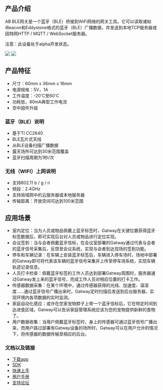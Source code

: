 ## 产品介绍

AB BLE网关是一个蓝牙（BLE）桥接到WiFi网络的网关工具。它可以读取诸如iBeacon和Eddystone格式的蓝牙（BLE）广播数据，并发送到本地TCP服务器或因特网HTTP
/ MQTT / WebSocket服务器。

注意：此设备处于alpha开发状态。

<img src="http://i1.aprbrother.com/gw_1.jpg-320.jpg">
<img src="http://i1.aprbrother.com/gw_2.jpg-320.jpg">

## 产品特征

  - 尺寸：60mm x 36mm x 16mm
  - 电源规格：5V，1A
  - 工作温度：-20'C至60'C
  - 功耗低，80mA典型工作电流
  - 空中固件升级

### 蓝牙（BLE）说明

  - 基于TI CC2640
  - BLE瓦片式天线
  - 从BLE设备扫描广播数据
  - 露天场所可达到30米范围覆盖
  - 蓝牙扫描周期为1秒/次

### 无线（WIFI）上网说明

  - 支持802.11 b / g /
    n
  - 频段：2.4GHz
  - 支持局域网中的云服务器或本地服务器
  - 传输距离：开放空间可达到100米范围

## 应用场景

  - 室内定位：当为人员或物品佩戴上蓝牙标签时，Gatway在关键位置获得蓝牙标签数据后，即可实现后台对人员或物品进行定位实现。
  - 会议签到：当与会者佩戴蓝牙信标，在会议室部署的Gatway通过代表与会者的蓝牙信号采集后，反馈至会议系统，实现与会者到达现场的签到功能。
  - 停车和车辆记录：在车辆上安装蓝牙标签后，车辆进入停车场时，场地中部署的Gatway即可将代表该车辆的蓝牙信号采集并上传至停车场系统，实现车辆轨迹记录信息。
  - 人员打卡检查：佩戴蓝牙标签的工作人员达到部署Gatway周围时，服务器通过Gatway发上来的蓝牙信号，完成工作人员对相应位置的打卡工作。
  - 传感器数据采集：在某个环境中，通过传感器获得的光线、加速度、温湿度……通过蓝牙信号广播出来时，Gatway定时扫描后发送到后台服务器，实现环境内各项数据的实时监测。
  - 家庭自动化感应：或许在您家宠物脖子上带一个蓝牙信标后，它在特定时间到达进食区域，Gatway可以告诉家庭管理系统应该为您的宠物提供新鲜的食物了。
  - 用户数据收集：当用户佩戴蓝牙标签时，身上的传感器可通过蓝牙信号广播出来，而用户路过部署有Gatway设备的场所时，Gatway可以在用户允许的情况下，将传感器的数据传输至相应的后台。

### 文档以及链接

  - [下载app](Download_app_ABGateway.md)
  - [SDK](https://github.com/AprilBrother/ab-ble-gateway-sdk)
  - [快速上手](AB_BLE_Gateway_Quick_Start.md)
  - [用户手册](AB_BLE_Gateway_User_Guide.md)
  - [支持论坛](http://bbs.aprbrother.com/c/wifi)
